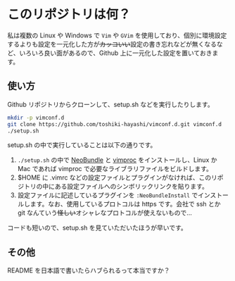 このリポジトリは何？
====================

私は複数の Linux や Windows で `Vim` や `GVim` を使用しており、個別に環境設定するよりも設定を一元化した方が<del>カッコいい</del>設定の書き忘れなどが無くなるなど、いろいろ良い面があるので、Github 上に一元化した設定を置いておきます。

使い方
------

Github リポジトリからクローンして、setup.sh などを実行したりします。

```bash
mkdir -p vimconf.d
git clone https://github.com/toshiki-hayashi/vimconf.d.git vimconf.d
./setup.sh
```

setup.sh の中で実行していることは以下の通りです。

1. `./setup.sh` の中で [NeoBundle](https://github.com/Shougo/neobundle.vim/) と [vimproc](https://github.com/Shougo/vimproc/) をインストールし、Linux か Mac であれば vimproc で必要なライブラリファイルをビルドします。
2. $HOME に .vimrc などの設定ファイルとプラグインがなければ、このリポジトリの中にある設定ファイルへのシンボリックリンクを貼ります。
3. 設定ファイルに記述しているプラグインを `:NeoBundleInstall` でインストールします。なお、使用しているプロトコルは https です。会社で ssh とか git なんていう<del>怪しい</del>オシャレなプロトコルが使えないもので…

コードも短いので、setup.sh を見ていただいたほうが早いです。

その他
------
README を日本語で書いたらハブられるって本当ですか？
